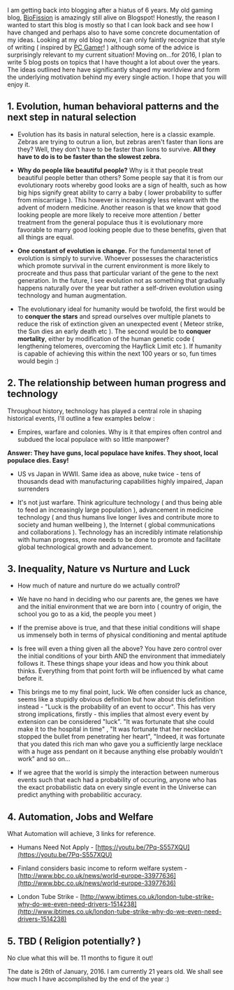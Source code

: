 I am getting back into blogging after a hiatus of 6 years. My old gaming blog, [BioFission](http://biofission.blogspot.co.uk/) is amazingly still alive on Blogspot! Honestly, the reason I wanted to start this blog is mostly so that I can look back and see how I have changed and perhaps also to have some concrete documentation of my ideas. Looking at my old blog now, I can only faintly recognize that style of writing ( inspired by [PC Gamer](www.pcgamer.com/)! ) although some of the advice is surprisingly relevant to my current situation! Moving on...for 2016, I plan to write 5 blog posts on topics that I have thought a lot about over the years. The ideas outlined here have significantly shaped my worldview and form the underlying motivation behind my every single action. I hope that you will enjoy it.

## 1. Evolution, human behavioral patterns and the next step in natural selection

* Evolution has its basis in natural selection, here is a classic example. Zebras are trying to outrun a lion, but zebras aren't faster than lions are they? Well, they don't have to be faster than lions to survive. **All they have to do is to be faster than the slowest zebra.**

* **Why do people like beautiful people?** Why is it that people treat beautiful people better than others? Some people say that it is from our evolutionary roots whereby good looks are a sign of health, such as how big hips signify great ability to carry a baby ( lower probability to suffer from miscarriage ). This however is increasingly less relevant with the advent of modern medicine. Another reason is that we know that good looking people are more likely to receive more attention / better treatment from the general populace thus it is evolutionary more favorable to marry good looking people due to these benefits, given that all things are equal.

* **One constant of evolution is change.** For the fundamental tenet of evolution is simply to survive. Whoever possesses the characteristics which promote survival in the current environment is more likely to procreate and thus pass that particular variant of the gene to the next generation. In the future, I see evolution not as something that gradually happens naturally over the year but rather a self-driven evolution using technology and human augmentation. 

* The evolutionary ideal for humanity would be twofold, the first would be to **conquer the stars** and spread ourselves over multiple planets to reduce the risk of extinction given an unexpected event ( Meteor strike, the Sun dies an early death etc ). The second would be to **conquer mortality**, either by modification of the human genetic code ( lengthening telomeres, overcoming the Hayflick Limit etc ). If humanity is capable of achieving this within the next 100 years or so, fun times would begin :)

## 2. The relationship between human progress and technology

Throughout history, technology has played a central role in shaping historical events, I'll outline a few examples below :

* Empires, warfare and colonies. Why is it that empires often control and subdued the local populace with so little manpower? 

**Answer: They have guns, local populace have knifes. They shoot, local populace dies. Easy!**

* US vs Japan in WWII. Same idea as above, nuke twice - tens of thousands dead with manufacturing capabilities highly impaired, Japan surrenders

* It's not just warfare. Think agriculture technology ( and thus being able to feed an increasingly large population ), advancement in medicine technology ( and thus humans live longer lives and contribute more to society and human wellbeing ), the Internet ( global communications and collaborations ). Technology has an incredibly intimate relationship with human progress, more needs to be done to promote and facilitate global technological growth and advancement. 


## 3. Inequality, Nature vs Nurture and Luck

* How much of nature and nurture do we actually control?

* We have no hand in deciding who our parents are, the genes we have and the initial environment that we are born into ( country of origin, the school you go to as a kid, the people you meet )

* If the premise above is true, and that these initial conditions will shape us immensely both in terms of physical conditioning and mental aptitude

* Is free will even a thing given all the above? You have zero control over the initial conditions of your birth AND the environment that immediately follows it. These things shape your ideas and how you think about thinks. Everything from that point forth will be influenced by what came before it.

* This brings me to my final point, luck. We often consider luck as chance, seems like a  stupidly obvious definition but how about this definition instead - "Luck is the probability of an event to occur". This has very strong implications, firstly - this implies that almost every event by extension can be considered "luck". "It was fortunate that she could make it to the hospital in time" , "It was fortunate that her necklace stopped the bullet from penetrating her heart", "Indeed, it was fortunate that you dated this rich man who gave you a sufficiently large necklace with a huge ass pendant on it because anything else probably wouldn't work" and so on...

* If we agree that the world is simply the interaction between numerous events such that each had a probability of occuring, anyone who has the exact probabilistic data on every single event in the Universe can predict anything with probabilitic accuracy.

## 4. Automation, Jobs and Welfare

What Automation will achieve, 3 links for reference.

* Humans Need Not Apply - [https://youtu.be/7Pq-S557XQU](https://youtu.be/7Pq-S557XQU)

* Finland considers basic income to reform welfare system - [http://www.bbc.co.uk/news/world-europe-33977636](http://www.bbc.co.uk/news/world-europe-33977636)

* London Tube Strike - [http://www.ibtimes.co.uk/london-tube-strike-why-do-we-even-need-drivers-1514238](http://www.ibtimes.co.uk/london-tube-strike-why-do-we-even-need-drivers-1514238)


## 5. TBD ( Religion potentially? )

No clue what this will be. 11 months to figure it out!


The date is 26th of January, 2016. I am currently 21 years old. We shall see how much I have accomplished by the end of the year :)

